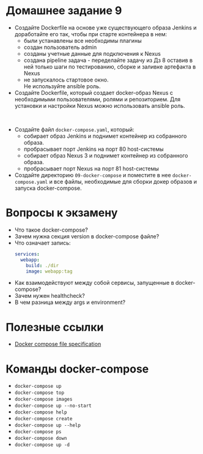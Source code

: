 # Домашнее задание 9

- Создайте Dockerfile на основе уже существующего образа Jenkins и доработайте его так, чтобы при старте контейнера в нем:
  - были устанавлены все необходимы плагины
  - создан пользователь admin
  - созданы учетные данные для подключения к Nexus
  - создана pipeline задача - переделайте задачу из Дз 8 оставив в ней только шаги по тестированию, сборке и заливке артефакта в Nexus
  - не запускалось стартовое окно. <br>
  Не используйте ansible роль.
- Создайте Dockerfile, который создает docker-образ Nexus с необходимыми пользователями, ролями и репозиторием. Для установки и настройки Nexus можно использовать ansible роль.

&nbsp;
- Создайте файл `docker-compose.yaml`, который:
  - собирает образ Jenkins и поднимет контейнер из собранного образа.
  - пробрасывает порт Jenkins на порт 80 host-системы
  - собирает образ Nexus 3 и поднимет контейнер из собранного образа.
  - пробрасывает порт Nexus на порт 81 host-системы
- Создайте директорию `09-docker-compose` и поместите в нее `docker-compose.yaml` и все файлы, необходимые для сборки докер образов и запуска docker-compose.

# Вопросы к экзамену
- Что такое docker-compose?
- Зачем нужна секция version в docker-compose файле?
- Что означает запись:
  ```yaml
  services: 
    webapp:
      build: ./dir
      image: webapp:tag
  ```
- Как взаимодействуют между собой сервисы, запущенные в docker-compose?
- Зачем нужен healthcheck?
- В чем разница между args и environment?


# Полезные ссылки
- [Docker compose file specification](https://docs.docker.com/compose/compose-file/compose-versioning/)

# Команды docker-compose
- `docker-compose up`
- `docker-compose top`
- `docker-compose images`
- `docker-compose up --no-start`
- `docker-compose help`
- `docker-compose create`
- `docker-compose up --help`
- `docker-compose ps`
- `docker-compose down`
- `docker-compose up -d`
